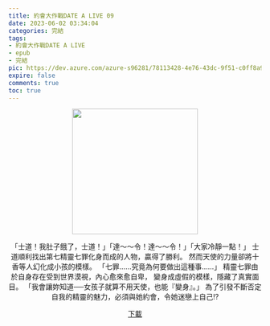 ```yaml
---
title: 約會大作戰DATE A LIVE 09
date: 2023-06-02 03:34:04
categories: 完結
tags:
- 約會大作戰DATE A LIVE
- epub
- 完結
pic: https://dev.azure.com/azure-s96281/78113428-4e76-43dc-9f51-c0ff8a913055/_apis/git/repositories/a379171b-de46-4c10-9b0d-00da23959885/items?path=/Epub%20Cover/%E7%B4%84%E6%9C%83%E5%A4%A7%E4%BD%9C%E6%88%B0DATE%20A%20LIVE-09.jpg&versionDescriptor%5BversionOptions%5D=0&versionDescriptor%5BversionType%5D=0&versionDescriptor%5Bversion%5D=main&resolveLfs=true&%24format=octetStream&api-version=5.0
expire: false
comments: true
toc: true
---
```


<div style="text-align:center" class="kratos-post-content">

<img width="250px" src="https://dev.azure.com/azure-s96281/78113428-4e76-43dc-9f51-c0ff8a913055/_apis/git/repositories/a379171b-de46-4c10-9b0d-00da23959885/items?path=/Epub%20Cover/%E7%B4%84%E6%9C%83%E5%A4%A7%E4%BD%9C%E6%88%B0DATE%20A%20LIVE-09.jpg&versionDescriptor%5BversionOptions%5D=0&versionDescriptor%5BversionType%5D=0&versionDescriptor%5Bversion%5D=main&resolveLfs=true&%24format=octetStream&api-version=5.0">

<p>
「士道！我肚子餓了，士道！」「達～～令！達～～令！」「大家冷靜一點！」
士道順利找出第七精靈七罪化身而成的人物，贏得了勝利。
然而天使的力量卻將十香等人幻化成小孩的模樣。
「七罪……究竟為何要做出這種事……」
精靈七罪由於自身存在受到世界漠視，內心愈來愈自卑，
變身成虛假的模樣，隱藏了真實面目。
「我會讓妳知道──女孩子就算不用天使，也能『變身』。」
為了引發不斷否定自我的精靈的魅力，必須與她約會，令她迷戀上自己!?
</p>

<p>
<a href="https://epubdatabase.azurewebsites.net/EBOOKS/EPUB/完結/約會大作戰/本傳/DATE%20A%20LIVE%20%E7%B4%84%E6%9C%83%E5%A4%A7%E4%BD%9C%E6%88%B09%20%E8%BD%89%E8%AE%8A%E4%B8%83%E7%BD%AA.epub?download=1">下載</a>
</p>

</div>
